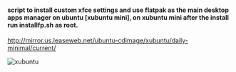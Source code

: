 #### script to install custom xfce settings and use flatpak as the main desktop apps manager on ubuntu [xubuntu mini], on xubuntu mini after the install run installfp.sh as root.

http://mirror.us.leaseweb.net/ubuntu-cdimage/xubuntu/daily-minimal/current/

![xubuntu](https://user-images.githubusercontent.com/20193396/232945099-aa461a34-93ba-4dbd-9426-266c52b7e9e0.png)
